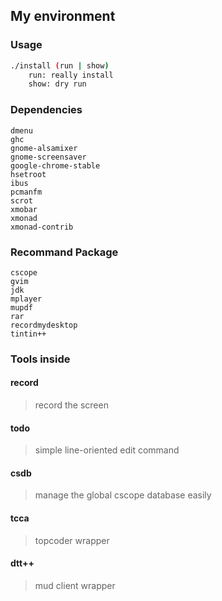 ## My environment

### Usage
```bash
./install (run | show)
	run: really install
	show: dry run
```

### Dependencies
```
dmenu
ghc
gnome-alsamixer
gnome-screensaver
google-chrome-stable
hsetroot
ibus
pcmanfm
scrot
xmobar
xmonad
xmonad-contrib
```

### Recommand Package
```
cscope
gvim
jdk
mplayer
mupdf
rar
recordmydesktop
tintin++
```

### Tools inside
#### record
> record the screen

#### todo
> simple line-oriented edit command

#### csdb
> manage the global cscope database easily

#### tcca
> topcoder wrapper

#### dtt++
> mud client wrapper
